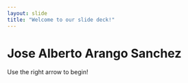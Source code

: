 ```yaml
---
layout: slide
title: "Welcome to our slide deck!"
---
```

# Jose Alberto Arango Sanchez
Use the right arrow to begin!
